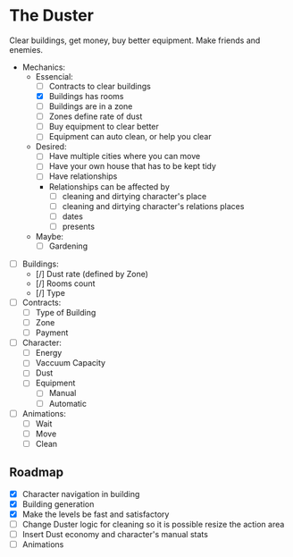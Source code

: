 # The Duster
Clear buildings, get money, buy better equipment.
Make friends and enemies.
- Mechanics:
	- Essencial:
		- [ ] Contracts to clear buildings
		- [x] Buildings has rooms
		- [ ] Buildings are in a zone
		- [ ] Zones define rate of dust
		- [ ] Buy equipment to clear better
		- [ ] Equipment can auto clean, or help you clear
	- Desired:
		- [ ] Have multiple cities where you can move
		- [ ] Have your own house that has to be kept tidy
		- [ ] Have relationships
		- Relationships can be affected by 
			- [ ] cleaning and dirtying character's place
			- [ ] cleaning and dirtying character's relations places
			- [ ] dates
			- [ ] presents
	- Maybe:
		- [ ] Gardening
- [ ] Buildings:
	- [/] Dust rate (defined by Zone)
	- [/] Rooms count
	- [/] Type
- [ ] Contracts:
	- [ ] Type of Building
	- [ ] Zone
	- [ ] Payment
- [ ] Character:
	- [ ] Energy
	- [ ] Vaccuum Capacity
	- [ ] Dust
	- [ ] Equipment
		- [ ] Manual
		- [ ] Automatic
- [ ] Animations:
  - [ ] Wait
  - [ ] Move
  - [ ] Clean
## Roadmap
- [x] Character navigation in building
- [x] Building generation
- [x] Make the levels be fast and satisfactory
- [ ] Change Duster logic for cleaning so it is possible resize the action area
- [ ] Insert Dust economy and character's manual stats
- [ ] Animations
